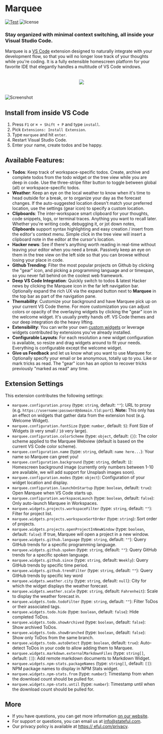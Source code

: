 Marquee
=======
[![Test](https://github.com/stateful/vscode-marquee/actions/workflows/test.yml/badge.svg)](https://github.com/stateful/vscode-marquee/actions/workflows/test.yml)
![license](https://img.shields.io/github/license/stateful/marquee.svg)

### Stay organized with minimal context switching, all inside your Visual Studio Code.

Marquee is a [VS Code](https://code.visualstudio.com/) extension designed to naturally integrate with your development flow, so that you will no longer lose track of your thoughts while you're coding. It is a fully extensible homescreen platform for your favorite IDE that elegantly handles a multitude of VS Code windows.

<p align="center" style="padding: 20px 0">
  <a href="https://marketplace.visualstudio.com/items?itemName=stateful.marquee&ssr=false#overview">
    <img src="https://img.shields.io/badge/Install-VSCode%20Marketplace-blue" />
  </a>
</p>

![Screenshot](https://marquee.stateful.com/assets/screenshot-optimized.gif)

## Install from inside VS Code

1. Press `F1` or `⌘ + Shift + P` and type `install`.
2. Pick `Extensions: Install Extension`.
3. Type `marquee` and hit `enter`.
4. Restart Visual Studio Code.
5. Enter your name, create todos and be happy.

## Available Features:

- **Todos**: Keep track of workspace-specific todos. Create, archive and complete todos from the todo widget or the tree view while you are deep in code. Use the three-stripe filter button to toggle between global (all) or workspace-specific todos.
- **Weather**: Keep an eye on the local weather to know when it's time to head outside for a break, or to organize your day as the forecast changes. If the auto-suggested location doesn't match your preferred location, use the settings (gear icon) to specify a custom location.
- **Clipboards**: The inter-workspace smart clipboard for your thoughts, code snippets, logs, or terminal traces. Anything you want to recall later. Whether you're writing code, debugging it, or jot down notes, **Clipboards** support syntax highlighting and easy creation / insert from the editor's context menu. Simple click in the tree view will insert a clipboard note in the editor at the cursor's location.
- **Hacker news**: See if there's anything worth reading in real-time without leaving your editor when you need a break. Passively keep an eye on them in the tree view on the left side so that you can browse without losing your place in code.
- **Github Trending**: Filter the most popular projects on Github by clicking the "gear" icon, and picking a programming language and or timespan, so you never fall behind on the coolest web framework.
- **Deep VS Code Integration**: Quickly switch to todos & latest Hacker news by clicking the Marquee icon in the far left navigation bar. Optionally expand the rich UX via the expand button next to **Marquee** in the top bar as part of the navigation pane.
- **Themability**: Customize your background and have Marquee pick up on your current VS Code theme. For more customization you can adjust colors or opacity of the overlaying widgets by clicking the "gear" icon in the welcome widget. It's usually pretty hands off. VS Code themes and our deep integration do the heavy lifting.
- **Extensibility**: You can write your own [custom widgets](https://marquee.stateful.com/docs/customWidgets) or leverage widgets contributed by extensions you've already installed.
- **Configurable Layouts**: For each resolution a new widget configuration is available, so resize and drag widgets around to fit your needs. Everything is configurable except the welcome widget.
- **Give us Feedback** and let us know what you want to use Marquee for. Optionally specify your email or be anonymous, totally up to you. Like or mark tricks as read. The "gear" icon has an option to recover tricks previously "marked as read" any time.

## Extension Settings

This extension contributes the following settings:

* `marquee.configuration.proxy` (type: `string`, default: `""`): URL to proxy (e.g. `https://username:password@domain.tld:port`). __Note:__ This only has an effect on widgets that gather data from the extension host (e.g. Welcome Widget).
* `marquee.configuration.fontSize` (type: `number`, default: `5`): Font Size of Widgets (`0` very small / `10` very large).
* `marquee.configuration.colorScheme` (type: `object`, default: `{}`): The color scheme applied to the Marquee Webview (default is based on the current VS Code color scheme).
* `marquee.configuration.name` (type: `string`, default: `name here...`): Your name so Marquee can greet you!
* `marquee.configuration.background` (type: `string`, default: `1`): Homescreen background image (currently only numbers between 1-10 are available, we will add support for Unsplash images soon).
* `marquee.configuration.modes` (type: `object`): Configuration of your widget location and display.
* `marquee.configuration.launchOnStartup` (type: `boolean`, default: `true`): Open Marquee when VS Code starts up.
* `marquee.configuration.workspaceLaunch` (type: `boolean`, default: `false`): Only auto-launch Marquee in Workspaces.
* `marquee.widgets.projects.workspaceFilter` (type: `string`, default: `""`): Filter for project list.
* `marquee.widgets.projects.workspaceSortOrder` (type: `string`): Sort order of projects.
* `marquee.widgets.projects.openProjectInNewWindow` (type: `boolean`, default: `false`): If true, Marquee will open a project in a new window.
* `marquee.widgets.github.language` (type: `string`, default: `""`): Query GitHub trends for a specific programming language.
* `marquee.widgets.github.spoken` (type: `string`, default: `""`): Query GitHub trends for a specific spoken language.
* `marquee.widgets.github.since` (type: `string`, default: `Weekly`): Query GitHub trends by specific time period.
* `marquee.widgets.github.trendFilter` (type: `string`, default: `""`): Query GitHub trends by specific key word
* `marquee.widgets.weather.city` (type: `string`, default: `null`): City for which the widget displays the weather forecast.
* `marquee.widgets.weather.scale` (type: `string`, default: `Fahrenheit`): Scale to display the weather forecast in.
* `marquee.widgets.todo.todoFilter` (type: `string`, default: `""`): Filter ToDos or their associated tags.
* `marquee.widgets.todo.hide` (type: `boolean`, default: `false`): Hide completed ToDos.
* `marquee.widgets.todo.showArchived` (type: `boolean`, default: `false`): Show archived ToDos.
* `marquee.widgets.todo.showBranched` (type: `boolean`, default: `false`): Show only ToDos from the same branch.
* `marquee.widgets.todo.autoDetect` (type: `boolean`, default: `true`): Auto-detect ToDos in your code to allow adding them to Marquee.
* `marquee.widgets.markdown.externalMarkdownFiles` (type: `string[]`, default: `[]`): Add remote markdown documents to Markdown Widget.
* `marquee.widgets.npm-stats.packageNames` (type: `string[]`, default: `[]`): NPM package names to display in NPM Stats widget.
* `marquee.widgets.npm-stats.from` (type: `number`): Timestamp from when the download count should be pulled for.
* `marquee.widgets.npm-stats.until` (type: `number`): Timestamp until when the download count should be pulled for.

## More

- If you have questions, you can get more information [on our website](http://marquee.stateful.com).
- For support or questions, you can email us at info@stateful.com.
- Our privacy policy is available at [https://
eful.com/privacy](https://stateful.com/privacy).
